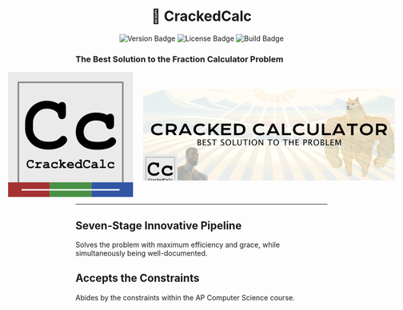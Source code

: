 <h1 align="center">🚀 CrackedCalc</h1>

<p align="center">
  <img src="https://img.shields.io/badge/Version-1.0-brightgreen" alt="Version Badge">
  <img src="https://img.shields.io/badge/License-MIT-blue" alt="License Badge">
  <img src="https://img.shields.io/badge/Build-Passing-success" alt="Build Badge">
</p>

<p align="center">
  <strong>
    <h3>The Best Solution to the Fraction Calculator Problem</h3>
  </strong>
</p>

<div align="left" style="display: flex; align-items: center; justify-content: center; gap: 20px;">
  <!-- Image to the left -->
  <img src="/g7.png" alt="Supporting Graphic" width="250" style="flex-shrink: 0;">
  <!-- Main Image -->
  <img src="/resultcalc.png" alt="CrackedCalc Logo" width="600">
</div>

<hr/>

## Seven-Stage Innovative Pipeline
Solves the problem with maximum efficiency and grace, while simultaneously being well-documented.

## Accepts the Constraints
Abides by the constraints within the AP Computer Science course.
